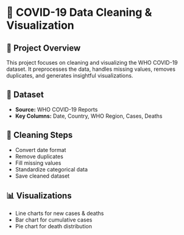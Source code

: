 # 🦠 COVID-19 Data Cleaning & Visualization

## 📌 Project Overview
This project focuses on cleaning and visualizing the WHO COVID-19 dataset. It preprocesses the data, handles missing values, removes duplicates, and generates insightful visualizations.

## 📂 Dataset
- **Source:** WHO COVID-19 Reports
- **Key Columns:** Date, Country, WHO Region, Cases, Deaths

## 🔧 Cleaning Steps
- Convert date format
- Remove duplicates
- Fill missing values
- Standardize categorical data
- Save cleaned dataset

## 📊 Visualizations
- Line charts for new cases & deaths
- Bar chart for cumulative cases
- Pie chart for death distribution
